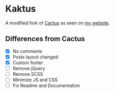 # Kaktus

A modified fork of [Cactus](https://github.com/monkeyWzr/hugo-theme-cactus) as seen on [my website](https://abhijithota.me).

## Differences from Cactus

- [x] No comments
- [x] Posts layout changed
- [x] Custom footer
- [ ] Remove jQuery
- [ ] Remove SCSS
- [ ] Minimize JS and CSS
- [ ] Fix Readme and Documentation